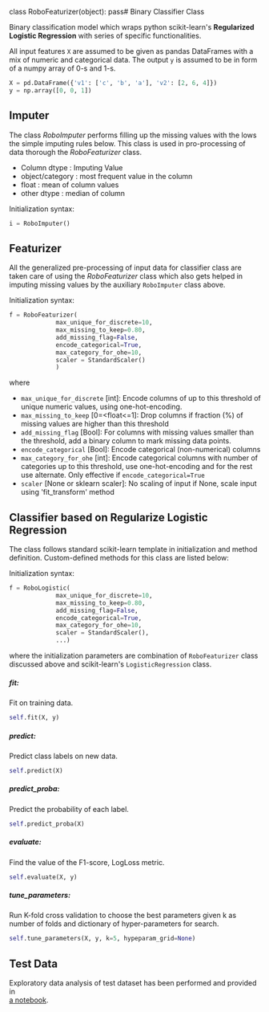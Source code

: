 class RoboFeaturizer(object):
    pass# Binary Classifier Class

Binary classification model which wraps python scikit-learn's **Regularized Logistic Regression**
with series of specific functionalities.

All input features `X` are assumed to be given as pandas DataFrames 
with a mix of numeric and categorical data. The output `y` is assumed to be in form of a numpy array of 0-s and 1-s.
```python
X = pd.DataFrame({'v1': ['c', 'b', 'a'], 'v2': [2, 6, 4]}) 
y = np.array([0, 0, 1])
```

## Imputer
The class *RoboImputer* performs filling up the missing values with the lows the simple imputing rules below.
This class is used in pro-processing of data thorough the *RoboFeaturizer* class.   
 - Column dtype    :   Imputing Value
 - object/category :   most frequent value in the column
 - float           :   mean of column values
 - other dtype     :   median of column
 
 Initialization syntax:
```python
i = RoboImputer()
```  

## Featurizer
All the generalized pre-processing of input data for classifier class are taken care of using 
the *RoboFeaturizer* class which also gets helped in imputing missing values by the auxiliary 
`RoboImputer` class above.

Initialization syntax: 
```python
f = RoboFeaturizer(
             max_unique_for_discrete=10,
             max_missing_to_keep=0.80,
             add_missing_flag=False,
             encode_categorical=True,
             max_category_for_ohe=10,
             scaler = StandardScaler()
             )
```
where 
 - `max_unique_for_discrete` [int]: Encode columns of up to this threshold of unique numeric values, using one-hot-encoding.  
 - `max_missing_to_keep` [0=<float<=1]: Drop columns if fraction (%) of missing values are higher than this threshold
 - `add_missing_flag` [Bool]: For columns with missing values smaller than the threshold, add a binary column to mark missing data points. 
 - `encode_categorical` [Bool]: Encode categorical (non-numerical) columns
 - `max_category_for_ohe` [int]: Encode categorical columns with number of categories up to this threshold, use one-hot-encoding and for the rest use alternate. Only effective if `encode_categorical=True` 
 -  `scaler` [None or sklearn scaler]:  No scaling of input if None, scale input using 'fit_transform' method



## Classifier based on Regularize Logistic Regression
The class follows standard scikit-learn template in initialization and method definition.
Custom-defined methods for this class are listed below:

Initialization syntax: 
```python
f = RoboLogistic(
             max_unique_for_discrete=10,
             max_missing_to_keep=0.80,
             add_missing_flag=False,
             encode_categorical=True,
             max_category_for_ohe=10,
             scaler = StandardScaler(),
             ...)
```
where the initialization parameters are combination of `RoboFeaturizer` class discussed above and 
scikit-learn's `LogisticRegression` class.
 
##### fit: 
Fit on training data.
```python
self.fit(X, y)
```
##### predict:
Predict class labels on new data.
```python
self.predict(X)
```
##### predict_proba:
Predict the probability of each label.
```python
self.predict_proba(X)
```

##### evaluate:
Find the value of the F1-score, LogLoss metric.
```python
self.evaluate(X, y)
```
##### tune_parameters:
Run K-fold cross validation to choose the best parameters given k as number of folds and 
dictionary of hyper-parameters for search.
```python
self.tune_parameters(X, y, k=5, hypeparam_grid=None)
```

## Test Data
Exploratory data analysis of test dataset has been performed and provided in  
[a notebook](../data/EDA.ipynb).
